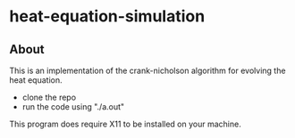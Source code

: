 # heat-equation-simulation
<h2>About</h2>

<p>
This is an implementation of the crank-nicholson algorithm for evolving the heat equation.
</p>
<ul>
  <li>clone the repo</li>
  <li>run the code using "./a.out"</li>
</ul>
<p>
  This program does require X11 to be installed on your machine.
</p>
